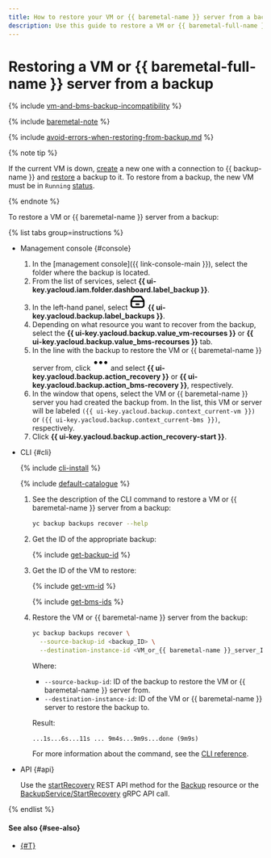 ```yaml
---
title: How to restore your VM or {{ baremetal-name }} server from a backup
description: Use this guide to restore a VM or {{ baremetal-full-name }} server from a backup.
---
```


# Restoring a VM or {{ baremetal-full-name }} server from a backup

{% include [vm-and-bms-backup-incompatibility](../../../_includes/backup/vm-and-bms-backup-incompatibility.md) %}

{% include [baremetal-note](../../../_includes/backup/baremetal-note.md) %}

{% include [avoid-errors-when-restoring-from-backup.md](../../../_includes/backup/avoid-errors-when-restoring-from-backup.md) %}

{% note tip %}

If the current VM is down, [create](../#connect-vm) a new one with a connection to {{ backup-name }} and [restore](non-native-recovery.md) a backup to it. To restore from a backup, the new VM must be in `Running` [status](../../../compute/concepts/vm-statuses.md#list-of-statuses).

{% endnote %}

To restore a VM or {{ baremetal-name }} server from a backup:

{% list tabs group=instructions %}

- Management console {#console}

  1. In the [management console]({{ link-console-main }}), select the folder where the backup is located.
  1. From the list of services, select **{{ ui-key.yacloud.iam.folder.dashboard.label_backup }}**.
  1. In the left-hand panel, select ![backups](../../../_assets/console-icons/archive.svg) **{{ ui-key.yacloud.backup.label_backups }}**.
  1. Depending on what resource you want to recover from the backup, select the **{{ ui-key.yacloud.backup.value_vm-recourses }}** or **{{ ui-key.yacloud.backup.value_bms-recourses }}** tab.
  1. In the line with the backup to restore the VM or {{ baremetal-name }} server from, click ![image](../../../_assets/console-icons/ellipsis.svg) and select **{{ ui-key.yacloud.backup.action_recovery }}** or **{{ ui-key.yacloud.backup.action_bms-recovery }}**, respectively.
  1. In the window that opens, select the VM or {{ baremetal-name }} server you had created the backup from. In the list, this VM or server will be labeled `({{ ui-key.yacloud.backup.context_current-vm }})` or `({{ ui-key.yacloud.backup.context_current-bms }})`, respectively.
  1. Click **{{ ui-key.yacloud.backup.action_recovery-start }}**.

- CLI {#cli}

  {% include [cli-install](../../../_includes/cli-install.md) %}

  {% include [default-catalogue](../../../_includes/default-catalogue.md) %}

  1. See the description of the CLI command to restore a VM or {{ baremetal-name }} server from a backup:

      ```bash
      yc backup backups recover --help
      ```

  1. Get the ID of the appropriate backup:

      {% include [get-backup-id](../../../_includes/backup/operations/get-backup-id.md) %}

  1. Get the ID of the VM to restore:

      {% include [get-vm-id](../../../_includes/backup/operations/get-vm-id.md) %}

      {% include [get-bms-ids](../../../_includes/backup/operations/get-bms-ids.md) %}

  1. Restore the VM or {{ baremetal-name }} server from the backup:

      ```bash
      yc backup backups recover \
        --source-backup-id <backup_ID> \
        --destination-instance-id <VM_or_{{ baremetal-name }}_server_ID>
      ```

      Where:

      * `--source-backup-id`: ID of the backup to restore the VM or {{ baremetal-name }} server from.
      * `--destination-instance-id`: ID of the VM or {{ baremetal-name }} server to restore the backup to.

      Result:

      ```text
      ...1s...6s...11s ... 9m4s...9m9s...done (9m9s)
      ```

      For more information about the command, see the [CLI reference](../../../cli/cli-ref/backup/cli-ref/backup/recover.md).

- API {#api}

  Use the [startRecovery](../../backup/api-ref/Backup/startRecovery.md) REST API method for the [Backup](../../backup/api-ref/Backup/index.md) resource or the [BackupService/StartRecovery](../../backup/api-ref/grpc/Backup/startRecovery.md) gRPC API call.

{% endlist %}

#### See also {#see-also}

* [{#T}](non-native-recovery.md)
